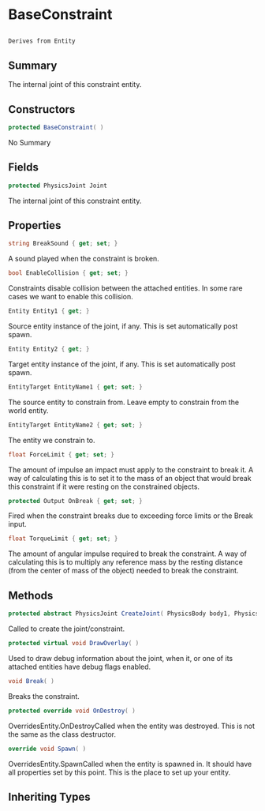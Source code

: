# BaseConstraint

## 
```c#
Derives from Entity
```

## Summary

The internal joint of this constraint entity.
## Constructors

```c#
protected BaseConstraint( ) 
```
No Summary
## Fields

```c#
protected PhysicsJoint Joint
```
The internal joint of this constraint entity.
## Properties

```c#
string BreakSound { get; set; } 
```
A sound played when the constraint is broken.
```c#
bool EnableCollision { get; set; } 
```
Constraints disable collision between the attached entities. In some rare cases we want to enable this collision.
```c#
Entity Entity1 { get; } 
```
Source entity instance of the joint, if any. This is set automatically post spawn.
```c#
Entity Entity2 { get; } 
```
Target entity instance of the joint, if any. This is set automatically post spawn.
```c#
EntityTarget EntityName1 { get; set; } 
```
The source entity to constrain from. Leave empty to constrain from the world entity.
```c#
EntityTarget EntityName2 { get; set; } 
```
The entity we constrain to.
```c#
float ForceLimit { get; set; } 
```
The amount of impulse an impact must apply to the constraint to break it. A way of calculating this is to set it to the mass of an object that would break this constraint if it were resting on the constrained objects.
```c#
protected Output OnBreak { get; set; } 
```
Fired when the constraint breaks due to exceeding force limits or the Break input.
```c#
float TorqueLimit { get; set; } 
```
The amount of angular impulse required to break the constraint. A way of calculating this is to multiply any reference mass by the resting distance (from the center of mass of the object) needed to break the constraint.
## Methods

```c#
protected abstract PhysicsJoint CreateJoint( PhysicsBody body1, PhysicsBody body2) 
```
Called to create the joint/constraint.
```c#
protected virtual void DrawOverlay( ) 
```
Used to draw debug information about the joint, when it, or one of its attached entities have debug flags enabled.
```c#
void Break( ) 
```
Breaks the constraint.
```c#
protected override void OnDestroy( ) 
```
OverridesEntity.OnDestroyCalled when the entity was destroyed. This is not the same as the class destructor.
```c#
override void Spawn( ) 
```
OverridesEntity.SpawnCalled when the entity is spawned in. It should have all properties set by this point.
This is the place to set up your entity.
## Inheriting Types

